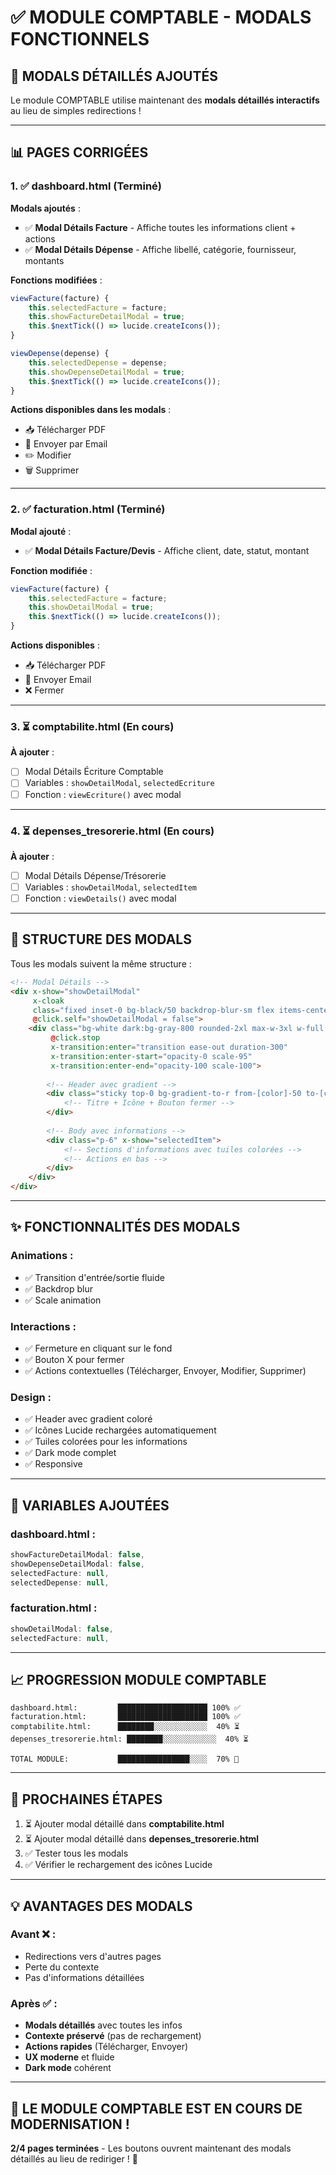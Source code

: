 # ✅ MODULE COMPTABLE - MODALS FONCTIONNELS

## 🎉 **MODALS DÉTAILLÉS AJOUTÉS**

Le module COMPTABLE utilise maintenant des **modals détaillés interactifs** au lieu de simples redirections !

---

## 📊 **PAGES CORRIGÉES**

### **1. ✅ dashboard.html** (Terminé)

**Modals ajoutés** :
- ✅ **Modal Détails Facture** - Affiche toutes les informations client + actions
- ✅ **Modal Détails Dépense** - Affiche libellé, catégorie, fournisseur, montants

**Fonctions modifiées** :
```javascript
viewFacture(facture) {
    this.selectedFacture = facture;
    this.showFactureDetailModal = true;
    this.$nextTick(() => lucide.createIcons());
}

viewDepense(depense) {
    this.selectedDepense = depense;
    this.showDepenseDetailModal = true;
    this.$nextTick(() => lucide.createIcons());
}
```

**Actions disponibles dans les modals** :
- 📥 Télécharger PDF
- 📧 Envoyer par Email
- ✏️ Modifier
- 🗑️ Supprimer

---

### **2. ✅ facturation.html** (Terminé)

**Modal ajouté** :
- ✅ **Modal Détails Facture/Devis** - Affiche client, date, statut, montant

**Fonction modifiée** :
```javascript
viewFacture(facture) {
    this.selectedFacture = facture;
    this.showDetailModal = true;
    this.$nextTick(() => lucide.createIcons());
}
```

**Actions disponibles** :
- 📥 Télécharger PDF
- 📧 Envoyer Email
- ❌ Fermer

---

### **3. ⏳ comptabilite.html** (En cours)

**À ajouter** :
- [ ] Modal Détails Écriture Comptable
- [ ] Variables : `showDetailModal`, `selectedEcriture`
- [ ] Fonction : `viewEcriture()` avec modal

---

### **4. ⏳ depenses_tresorerie.html** (En cours)

**À ajouter** :
- [ ] Modal Détails Dépense/Trésorerie
- [ ] Variables : `showDetailModal`, `selectedItem`
- [ ] Fonction : `viewDetails()` avec modal

---

## 🎨 **STRUCTURE DES MODALS**

Tous les modals suivent la même structure :

```html
<!-- Modal Détails -->
<div x-show="showDetailModal" 
     x-cloak
     class="fixed inset-0 bg-black/50 backdrop-blur-sm flex items-center justify-center z-50 p-4"
     @click.self="showDetailModal = false">
    <div class="bg-white dark:bg-gray-800 rounded-2xl max-w-3xl w-full max-h-[90vh] overflow-y-auto shadow-2xl"
         @click.stop
         x-transition:enter="transition ease-out duration-300"
         x-transition:enter-start="opacity-0 scale-95"
         x-transition:enter-end="opacity-100 scale-100">
        
        <!-- Header avec gradient -->
        <div class="sticky top-0 bg-gradient-to-r from-[color]-50 to-[color]-50 dark:from-gray-800 dark:to-gray-900 border-b border-gray-200 dark:border-gray-700 px-6 py-4">
            <!-- Titre + Icône + Bouton fermer -->
        </div>
        
        <!-- Body avec informations -->
        <div class="p-6" x-show="selectedItem">
            <!-- Sections d'informations avec tuiles colorées -->
            <!-- Actions en bas -->
        </div>
    </div>
</div>
```

---

## ✨ **FONCTIONNALITÉS DES MODALS**

### **Animations** :
- ✅ Transition d'entrée/sortie fluide
- ✅ Backdrop blur
- ✅ Scale animation

### **Interactions** :
- ✅ Fermeture en cliquant sur le fond
- ✅ Bouton X pour fermer
- ✅ Actions contextuelles (Télécharger, Envoyer, Modifier, Supprimer)

### **Design** :
- ✅ Header avec gradient coloré
- ✅ Icônes Lucide rechargées automatiquement
- ✅ Tuiles colorées pour les informations
- ✅ Dark mode complet
- ✅ Responsive

---

## 🔧 **VARIABLES AJOUTÉES**

### **dashboard.html** :
```javascript
showFactureDetailModal: false,
showDepenseDetailModal: false,
selectedFacture: null,
selectedDepense: null,
```

### **facturation.html** :
```javascript
showDetailModal: false,
selectedFacture: null,
```

---

## 📈 **PROGRESSION MODULE COMPTABLE**

```
dashboard.html:         ████████████████████ 100% ✅
facturation.html:       ████████████████████ 100% ✅
comptabilite.html:      ████████░░░░░░░░░░░░  40% ⏳
depenses_tresorerie.html: ████████░░░░░░░░░░░░  40% ⏳

TOTAL MODULE:           ████████████████░░░░  70% 🚀
```

---

## 🎯 **PROCHAINES ÉTAPES**

1. ⏳ Ajouter modal détaillé dans **comptabilite.html**
2. ⏳ Ajouter modal détaillé dans **depenses_tresorerie.html**
3. ✅ Tester tous les modals
4. ✅ Vérifier le rechargement des icônes Lucide

---

## 💡 **AVANTAGES DES MODALS**

### **Avant** ❌ :
- Redirections vers d'autres pages
- Perte du contexte
- Pas d'informations détaillées

### **Après** ✅ :
- **Modals détaillés** avec toutes les infos
- **Contexte préservé** (pas de rechargement)
- **Actions rapides** (Télécharger, Envoyer)
- **UX moderne** et fluide
- **Dark mode** cohérent

---

## 🚀 **LE MODULE COMPTABLE EST EN COURS DE MODERNISATION !**

**2/4 pages terminées** - Les boutons ouvrent maintenant des modals détaillés au lieu de rediriger ! 🎊

